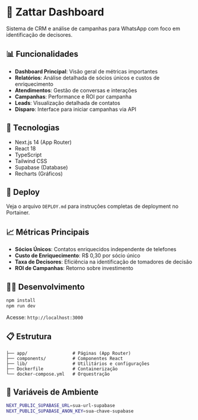 # 🎯 Zattar Dashboard

Sistema de CRM e análise de campanhas para WhatsApp com foco em identificação de decisores.

## 📊 Funcionalidades

- **Dashboard Principal**: Visão geral de métricas importantes
- **Relatórios**: Análise detalhada de sócios únicos e custos de enriquecimento
- **Atendimentos**: Gestão de conversas e interações
- **Campanhas**: Performance e ROI por campanha
- **Leads**: Visualização detalhada de contatos
- **Disparo**: Interface para iniciar campanhas via API

## 🔧 Tecnologias

- Next.js 14 (App Router)
- React 18
- TypeScript
- Tailwind CSS
- Supabase (Database)
- Recharts (Gráficos)

## 🚀 Deploy

Veja o arquivo `DEPLOY.md` para instruções completas de deployment no Portainer.

## 📈 Métricas Principais

- **Sócios Únicos**: Contatos enriquecidos independente de telefones
- **Custo de Enriquecimento**: R$ 0,30 por sócio único
- **Taxa de Decisores**: Eficiência na identificação de tomadores de decisão
- **ROI de Campanhas**: Retorno sobre investimento

## 🏃‍♂️ Desenvolvimento

```bash
npm install
npm run dev
```

Acesse: `http://localhost:3000`

## 📋 Estrutura

```
├── app/                 # Páginas (App Router)
├── components/          # Componentes React
├── lib/                 # Utilitários e configurações
├── Dockerfile           # Containerização
└── docker-compose.yml   # Orquestração
```

## 🔐 Variáveis de Ambiente

```bash
NEXT_PUBLIC_SUPABASE_URL=sua-url-supabase
NEXT_PUBLIC_SUPABASE_ANON_KEY=sua-chave-supabase
```